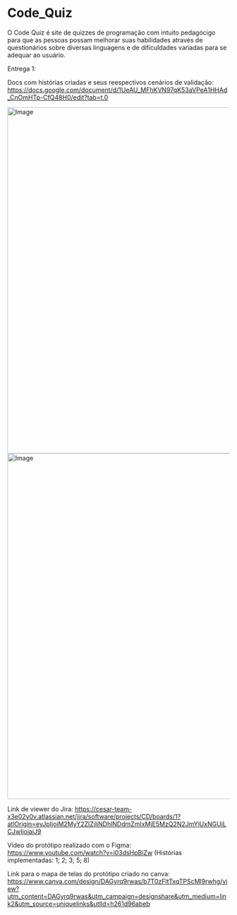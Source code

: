 # Code_Quiz
O Code Quiz é site de quizzes de programação com intuito pedagócigo para que as pessoas possam melhorar suas habilidades através de questionários sobre diversas linguagens e de dificuldades variadas para se adequar ao usuário.

Entrega 1:

Docs com histórias criadas e seus reespectivos cenários de validação: https://docs.google.com/document/d/1UeAU_MFhKVN97qK53aVPeA1HHAd_CnOmHTp-CfQ48H0/edit?tab=t.0

<img width="1440" height="785" alt="Image" src="https://github.com/user-attachments/assets/ef6c655e-14f0-4d7b-9417-6e552e231c5d" />

<img width="1440" height="784" alt="Image" src="https://github.com/user-attachments/assets/fb523b29-fee4-40ba-ae0e-26a9da00c519" />

Link de viewer do Jira: https://cesar-team-x3e02y0v.atlassian.net/jira/software/projects/CD/boards/1?atlOrigin=eyJpIjoiM2MyY2ZlZjliNDhlNDdmZmIxMjE5MzQ2N2JmYjUxNGUiLCJwIjoiaiJ9

Vídeo do protótipo realizado com o Figma: https://www.youtube.com/watch?v=i03dsHpBiZw (Histórias implementadas: 1; 2; 3; 5; 8)

Link para o mapa de telas do protótipo criado no canva: https://www.canva.com/design/DAGyrq9rwas/b7T0zFltTxqTPScMl9rwhg/view?utm_content=DAGyrq9rwas&utm_campaign=designshare&utm_medium=link2&utm_source=uniquelinks&utlId=h261d96abeb
